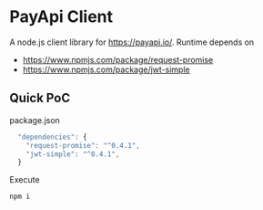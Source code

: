 # PayApi Client

A node.js client library for https://payapi.io/. Runtime depends on

* https://www.npmjs.com/package/request-promise
* https://www.npmjs.com/package/jwt-simple

## Quick PoC

package.json
```javascript
  "dependencies": {
    "request-promise": "^0.4.1",
    "jwt-simple": "^0.4.1",
  }
```

Execute
```javascript
npm i
```
